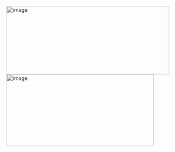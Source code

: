 <img width="444" height="186" alt="image" src="https://github.com/user-attachments/assets/3991ded2-234e-427f-94e7-33197930138a" />
<img width="402" height="196" alt="image" src="https://github.com/user-attachments/assets/5e11c7fb-44f8-448f-abe0-586cdfee3c31" />

